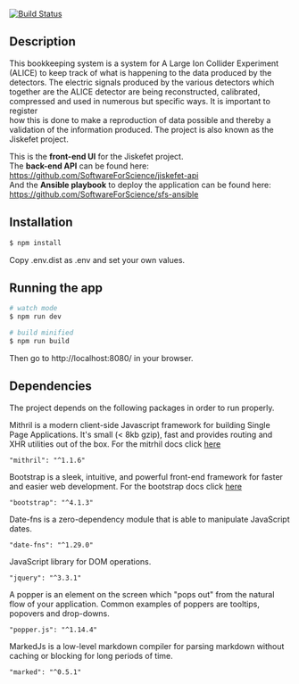 [![Build Status](https://travis-ci.com/SoftwareForScience/jiskefet-ui.svg?branch=develop)](https://travis-ci.com/SoftwareForScience/jiskefet-ui)

## Description
This bookkeeping system is a system for A Large Ion Collider Experiment
(ALICE) to keep track of what is happening to the data produced by the detectors. The electric signals produced by the various detectors which
together are the ALICE detector are being reconstructed, calibrated, compressed and used in numerous but specific ways. It is important to register  
how this is done to make a reproduction of data possible and thereby a validation of the information produced. The project is also known as the
Jiskefet project.  

This is the **front-end UI** for the Jiskefet project.   
The **back-end API** can be found here: https://github.com/SoftwareForScience/jiskefet-api  
And the **Ansible playbook** to deploy the application can be found here: https://github.com/SoftwareForScience/sfs-ansible

## Installation

```bash
$ npm install
```

Copy .env.dist as .env and set your own values.

## Running the app

```bash
# watch mode
$ npm run dev

# build minified
$ npm run build
```

Then go to http://localhost:8080/ in your browser.

## Dependencies

The project depends on the following packages in order to run properly.

Mithril is a modern client-side Javascript framework for building Single Page Applications.
It's small (< 8kb gzip), fast and provides routing and XHR utilities out of the box.
For the mitrhil docs click [here](https://mithril.js.org/api.html)
```
"mithril": "^1.1.6"
```

Bootstrap is a sleek, intuitive, and powerful front-end framework for faster and easier web development. 
For the bootstrap docs click [here](https://getbootstrap.com/)
```
"bootstrap": "^4.1.3"
```

Date-fns is a zero-dependency module that is able to manipulate JavaScript dates.
```
"date-fns": "^1.29.0"
```

JavaScript library for DOM operations.
```
"jquery": "^3.3.1"
```

A popper is an element on the screen which "pops out" from the natural flow of your application.
Common examples of poppers are tooltips, popovers and drop-downs.
```
"popper.js": "^1.14.4"
```

MarkedJs is a low-level markdown compiler for parsing markdown without caching or blocking
for long periods of time.
```
"marked": "^0.5.1"
```
